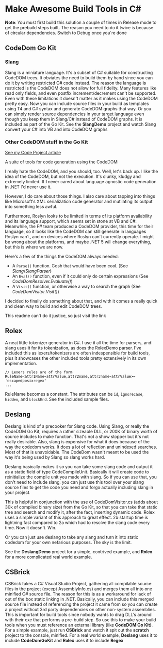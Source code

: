 # Make Awesome Build Tools in C#

**Note**: You must first build this solution a couple of times in Release mode to get the prebuild steps built. The reason you need to do it twice is because of circular dependencies. Switch to Debug once you're done

## CodeDom Go Kit

### Slang

Slang is a miniature language. It's a subset of C# suitable for constructing CodeDOM trees. It obviates the need to build them by hand since you can do it by writing restricted C# code instead. The reason the language is restricted is the CodeDOM does not allow for full fidelity. Many features like read only fields, and even postfix increment/decrement can't be supported. Even with these limitations it doesn't matter as it makes using the CodeDOM pretty easy. Now you can include source files in your build as templates using T4 and C# syntax and generate CodeDOM graphs that way. Or you can simply render source dependencies in your target language even though you keep them in Slang/C# instead of CodeDOM graphs. It is included as part of the Go Kit. See the **SlangDemo** project and watch Slang convert your C# into VB and into CodeDOM graphs

### Other CodeDOM stuff in the Go Kit

[See my Code Project article](https://www.codeproject.com/Articles/5253617/CodeDOM-Go-Kit-The-CodeDOM-is-Dead-Long-Live-the-C)

A suite of tools for code generation using the CodeDOM

I really hate the CodeDOM, and you should, too. Well, let's back up. I like the idea of the CodeDOM, but not the execution. It's clunky, kludgy and extremely limited. If I never cared about language agnostic code generation in .NET I'd never use it.

However, I do care about those things. I also care about tapping into things like Microsoft's XML serialization code generator and mutilating its output into something less awful.

Furthermore, Roslyn looks to be limited in terms of its platform availability and its language support, which seems set in stone at VB and C#. Meanwhile, the F# team produced a CodeDOM provider, this time for their language, so it looks like the CodeDOM can still generate in languages Roslyn can't, and on devices where Roslyn can't currently operate. I might be wrong about the platforms, and maybe .NET 5 will change everything, but this is where we are now.

Here's a few of the things the CodeDOM always needed:

* A `Parse()` function. Gosh that would have been cool. (See *Slang*/*SlangParser*)
* An `Eval()` function, even if it could only do certain expressions (See *CodeDomResolver.Evaluate()*)
* A `Visit()` function, or otherwise a way to search the graph (See *CodeDomVisitor.Visit()*)

I decided to finally do something about that, and with it comes a really quick and clean way to build and edit CodeDOM trees.

This readme can't do it justice, so just visit the link

## Rolex

A neat little tokenizer generator in C#. I use it all the time for parsers, and slang uses it for its tokenization, as does the RolexDemo parser. I've included this as lexers/tokenizers are often indespensible for build tools, plus it showcases the other included tools pretty extensively in its own implementation.
```
// Lexers rules are of the form
RuleName<attr1Name=attrValue,attr2name,attr3name=attrValue>= 'escapedposixregex'
...
```
RuleName becomes a constant. The attributes can be `id`, `ignoreCase`, `hidden`, and `blockEnd`. See the included sample files.

## Deslang

Deslang is kind of a precooker for Slang code. Using Slang, or really the CodeDOM Go Kit, requires a rather sizeable DLL, or 200K of binary worth of source includes to make function. That's not a show stopper but it's not really desirable. Also, slang is expensive for what it does because of the way the codedom works. It does a lot of reflection and unindexed searches. Most of that is unavoidable. The CodeDom wasn't meant to be used the way it's being used by Slang so slang works hard.

Deslang basically makes it so you can take some slang code and output it as a static field of type CodeCompileUnit. Basically it will create code to reinitialize the compile unit you made with slang. So if you can use that, you don't need to include slang, you can just use this tool over your slang source files to get the code you need and forgo actually including slang in your project.

This is helpful in conjunction with the use of CodeDomVisitor.cs (adds about 30k of compiled binary size) from the Go Kit, so that you can take that static tree and search and modify it, after the fact, inserting dynamic code. Rolex uses a simple variant of this approach to great effect. 2b startup time is lightning fast compared to 2a which had to resolve the slang code every time. Now it doesn't. Win.

Or you can just use deslang to take any slang and turn it into static codedom for your own nefarious purposes. The sky is the limit.

See the **DeslangDemo** project for a simple, contrived example, and **Rolex** for a more complicated real world example.

## CSBrick

CSBrick takes a C# Visual Studio Project, gathering all compilable source files in the project (except AssemblyInfo.cs) and merges them all into one minified C# source file. The reason for this is as a workaround for lack of out of the box static linking in .NET. Basically, you can include this merged source file instead of referencing the project it came from so you can create a project without 3rd party dependencies on other non-system assemblies. This is important for build tools since nobody wants to drag DLL's around with their exe that performs a pre-build step. So use this to make your build tools when you must reference an external library (like **CodeDOM Go Kit**). For a simple example, just run **CSBrick** and watch it spit out the **scratch** project to the console, minified. For a real world example, **Deslang** uses it to include **CodeDomGoKit** and **Rolex** uses it to include **Regex**
